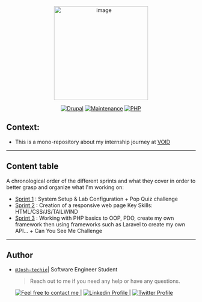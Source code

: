 <div align="center">
  <img width="250" alt="image" src="https://github.com/user-attachments/assets/34c9e165-2349-4914-978a-ab55f7c10917" />

[![Drupal](https://img.shields.io/badge/Drupal-10+-%230678BE?logo=drupal)](https://www.drupal.org)
[![Maintenance](https://img.shields.io/badge/Maintained%3F-Yes-green.svg)](https://github.com/your-org/appointment-booking-system/graphs/commit-activity)
[![PHP](https://img.shields.io/badge/PHP-8.3+-%23777BB4?logo=php)](https://php.net/)

</div>

## Context:

- This is a mono-repository about my internship journey at [VOID](https://void.fr/fr)

---

<h2> Content table </h2>

A chronological order of the different sprints and what they cover in order to better grasp and organize what I'm working on:

- [Sprint 1](./Sprint-1/) : System Setup & Lab Configuration + Pop Quiz challenge
- [Sprint 2](./Sprint-2/) : Creation of a responsive web page Key Skills: HTML/CSS/JS/TAILWIND
- [Sprint 3](./Sprint3/) : Working with PHP basics to OOP, PDO, create my own framework then using frameworks such as Laravel to create my own API... + Can You See Me Challenge

---

## Author

- [`@Josh-techie`](https://github.com/Josh-techie)| Software Engineer Student

  > Reach out to me if you need any help or have any questions.

  <a href="mailto:youssef.abouyahia@e-polytechnique.ma">
  	<img alt="Feel free to contact me" src="https://img.shields.io/badge/-Ask_me_anything-blue?style=flat&logo=Gmail&logoColor=white&link=mailto:youssef.abouyahia@e-polytechnique.ma&color=3d85c6" />
  </a>
  <span> | </span>
    <a href="https://www.linkedin.com/in/youssef-abouyahia/">
        <img alt="Linkedin Profile" src="https://img.shields.io/badge/-Linkedin-0072b1?style=flat&logo=Linkedin&logoColor=white&link=https://www.linkedin.com/in/youssef-abouyahia/" />
    </a>
    <span> | </span>
    <a href="https://twitter.com/JoesephAb">
        <img alt="Twitter Profile" src="https://img.shields.io/badge/-Twitter-0072b1?style=flat&logo=Twitter&logoColor=white&link=https://twitter.com/JoesephAb&color=1DA1F2" />
    </a>
